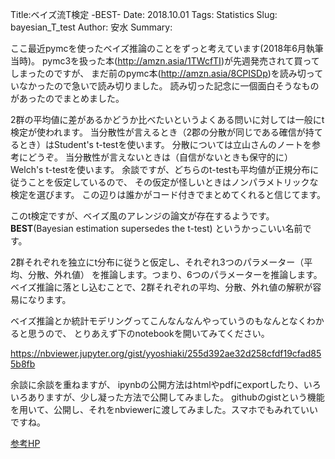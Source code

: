 Title:ベイズ流T検定 -BEST-
Date: 2018.10.01
Tags: Statistics
Slug: bayesian_T_test
Author: 安水
Summary:

ここ最近pymcを使ったベイズ推論のことをずっと考えています(2018年6月執筆当時)。
pymc3を扱った本(http://amzn.asia/1TWcfTI)が先週発売されて買ってしまったのですが、
まだ前のpymc本(http://amzn.asia/8CPISDp)を読み切っていなかったので急いで読み切りました。
読み切った記念に一個面白そうなものがあったのでまとめました。

2群の平均値に差があるかどうか比べたいというよくある問いに対しては一般にt検定が使われます。
当分散性が言えるとき（2郡の分散が同じである確信が持てるとき）はStudent's t-testを使います。
分散については立山さんのノートを参考にどうぞ。
当分散性が言えないときは（自信がないときも保守的に）Welch's t-testを使います。
余談ですが、どちらのt-testも平均値が正規分布に従うことを仮定しているので、
その仮定が怪しいときはノンパラメトリックな検定を選びます。
この辺りは誰かがコード付きでまとめてくれると信じてます。

このt検定ですが、ベイズ風のアレンジの論文が存在するようです。
**BEST**(Bayesian estimation supersedes the t-test)
というかっこいい名前です。

2群それぞれを独立にt分布に従うと仮定し、それぞれ3つのパラメーター（平均、分散、外れ値）
を推論します。つまり、6つのパラメーターを推論します。ベイズ推論に落とし込むことで、2群それぞれの平均、分散、外れ値の解釈が容易になります。

ベイズ推論とか統計モデリングってこんなんなんやっていうのもなんとなくわかると思うので、
とりあえず下のnotebookを開いてみてください。

https://nbviewer.jupyter.org/gist/yyoshiaki/255d392ae32d258cfdf19cfad855b8fb

余談に余談を重ねますが、
ipynbの公開方法はhtmlやpdfにexportしたり、いろいろありますが、少し凝った方法で公開してみました。
githubのgistという機能を用いて、公開し、それをnbviewerに渡してみました。スマホでもみれていいですね。

[参考HP](http://kasoutuuka.org/jupyter-notebook)
